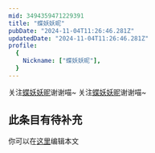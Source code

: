 ```yaml
---
mid: 3494359471229391
title: "蝶妖妖昵"
pubDate: "2024-11-04T11:26:46.281Z"
updatedDate: "2024-11-04T11:26:46.281Z"
profile:
  {
    Nickname: ["蝶妖妖昵"],
  }
---
```


关注[蝶妖妖昵](https://space.bilibili.com/3494359471229391)谢谢喵~ 关注[蝶妖妖昵](https://space.bilibili.com/3494359471229391)谢谢喵~

## 此条目有待补充
你可以在[这里](https://github.com/Yuhanawa/VTuber.ICU/edit/master/src/content/v/蝶妖妖昵/index.md)编辑本文
